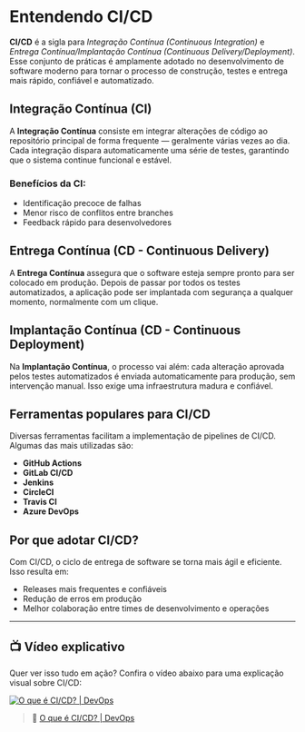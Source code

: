 # Entendendo CI/CD

**CI/CD** é a sigla para *Integração Contínua (Continuous Integration)* e *Entrega Contínua/Implantação Contínua (Continuous Delivery/Deployment)*. Esse conjunto de práticas é amplamente adotado no desenvolvimento de software moderno para tornar o processo de construção, testes e entrega mais rápido, confiável e automatizado.

## Integração Contínua (CI)

A **Integração Contínua** consiste em integrar alterações de código ao repositório principal de forma frequente — geralmente várias vezes ao dia. Cada integração dispara automaticamente uma série de testes, garantindo que o sistema continue funcional e estável.

### Benefícios da CI:
- Identificação precoce de falhas
- Menor risco de conflitos entre branches
- Feedback rápido para desenvolvedores

## Entrega Contínua (CD - Continuous Delivery)

A **Entrega Contínua** assegura que o software esteja sempre pronto para ser colocado em produção. Depois de passar por todos os testes automatizados, a aplicação pode ser implantada com segurança a qualquer momento, normalmente com um clique.

## Implantação Contínua (CD - Continuous Deployment)

Na **Implantação Contínua**, o processo vai além: cada alteração aprovada pelos testes automatizados é enviada automaticamente para produção, sem intervenção manual. Isso exige uma infraestrutura madura e confiável.

## Ferramentas populares para CI/CD

Diversas ferramentas facilitam a implementação de pipelines de CI/CD. Algumas das mais utilizadas são:

- **GitHub Actions**
- **GitLab CI/CD**
- **Jenkins**
- **CircleCI**
- **Travis CI**
- **Azure DevOps**

## Por que adotar CI/CD?

Com CI/CD, o ciclo de entrega de software se torna mais ágil e eficiente. Isso resulta em:

- Releases mais frequentes e confiáveis
- Redução de erros em produção
- Melhor colaboração entre times de desenvolvimento e operações

---

## 📺 Vídeo explicativo

Quer ver isso tudo em ação? Confira o vídeo abaixo para uma explicação visual sobre CI/CD:

[![O que é CI/CD? | DevOps](https://img.youtube.com/vi/ZX0L6fHcBb4/0.jpg)](https://www.youtube.com/watch?v=ZX0L6fHcBb4)

> 🎥 [O que é CI/CD? | DevOps](https://www.youtube.com/watch?v=ZX0L6fHcBb4)
